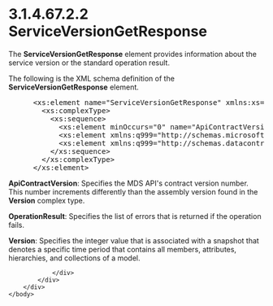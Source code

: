 <html dir="LTR" xmlns:mshelp="http://msdn.microsoft.com/mshelp" xmlns:ddue="http://ddue.schemas.microsoft.com/authoring/2003/5" xmlns:xlink="http://www.w3.org/1999/xlink" xmlns:tool="http://www.microsoft.com/tooltip">
    <head>
        <meta http-equiv="Content-Type" content="text/html; CHARSET=utf-8"></meta>
        <meta name="save" content="history"></meta>
        <title>3.1.4.67.2.2 ServiceVersionGetResponse</title>
        <xml>
            <mshelp:toctitle title="3.1.4.67.2.2 ServiceVersionGetResponse"></mshelp:toctitle>
            <mshelp:rltitle title="[MS-SSMDSWS-15]: ServiceVersionGetResponse"></mshelp:rltitle>
            <mshelp:keyword index="A" term="58699ae7-8f26-4b93-9074-f5fdbcbd3553"></mshelp:keyword>
            <mshelp:attr name="DCSext.ContentType" value="open specification"></mshelp:attr>
            <mshelp:attr name="AssetID" value="58699ae7-8f26-4b93-9074-f5fdbcbd3553"></mshelp:attr>
            <mshelp:attr name="TopicType" value="kbRef"></mshelp:attr>
            <mshelp:attr name="DCSext.Title" value="[MS-SSMDSWS-15]: ServiceVersionGetResponse" />
        </xml>
    </head>
    <body>
        <div id="header">
            <h1 class="heading">3.1.4.67.2.2 ServiceVersionGetResponse</h1>
        </div>
        <div id="mainSection">
            <div id="mainBody">
                <div id="allHistory" class="saveHistory"></div>
                <div id="sectionSection0" class="section" name="collapseableSection">
                    

<p>The <b>ServiceVersionGetResponse</b> element provides
information about the service version or the standard operation result.</p>

<p>The following is the XML schema definition of the <b>ServiceVersionGetResponse</b>
element.</p>

<dl>
<dd>
<div><pre> &lt;xs:element name=&quot;ServiceVersionGetResponse&quot; xmlns:xs=&quot;http://www.w3.org/2001/XMLSchema&quot;&gt;
   &lt;xs:complexType&gt;
     &lt;xs:sequence&gt;
       &lt;xs:element minOccurs=&quot;0&quot; name=&quot;ApiContractVersion&quot; type=&quot;xs:int&quot; /&gt;
       &lt;xs:element xmlns:q999=&quot;http://schemas.microsoft.com/sqlserver/masterdataservices/2009/09&quot; minOccurs=&quot;0&quot; name=&quot;OperationResult&quot; nillable=&quot;true&quot; type=&quot;q999:OperationResult&quot; /&gt;
       &lt;xs:element xmlns:q999=&quot;http://schemas.datacontract.org/2004/07/System&quot; minOccurs=&quot;0&quot; name=&quot;Version&quot; nillable=&quot;true&quot; type=&quot;q999:Version&quot; /&gt;
     &lt;/xs:sequence&gt;
   &lt;/xs:complexType&gt;
 &lt;/xs:element&gt;
</pre></div>
</dd></dl>

<p><b>ApiContractVersion</b>: Specifies the MDS API's
contract version number. This number increments differently than the assembly
version found in the <b>Version</b> complex type.</p>

<p><b>OperationResult</b>: Specifies the list of errors
that is returned if the operation fails.</p>

<p><b>Version</b>: Specifies the integer value that is
associated with a snapshot that denotes a specific time period that contains
all members, attributes, hierarchies, and collections of a model.</p>


                </div>
            </div>
        </div>
    </body>
</html>